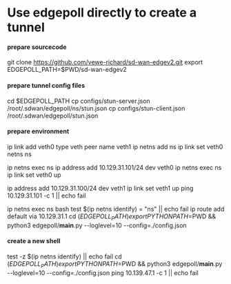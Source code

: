 # Use edgepoll directly to create a tunnel

#### prepare sourcecode
git clone https://github.com/vewe-richard/sd-wan-edgev2.git
export EDGEPOLL_PATH=$PWD/sd-wan-edgev2

#### prepare tunnel config files
cd $EDGEPOLL_PATH
cp configs/stun-server.json /root/.sdwan/edgepoll/ns/stun.json 
cp configs/stun-client.json /root/.sdwan/edgepoll/stun.json

#### prepare environment
ip link add veth0 type veth peer name veth1
ip netns add ns
ip link set veth0 netns ns

ip netns exec ns ip address add 10.129.31.101/24 dev veth0
ip netns exec ns ip link set veth0 up

ip address add 10.129.31.100/24 dev veth1
ip link set veth1 up
ping 10.129.31.101 -c 1 || echo fail

ip netns exec ns bash
test $(ip netns identify) = "ns" || echo fail
ip route add default via 10.129.31.1
cd $(EDGEPOLL_PATH)
export PYTHONPATH=$PWD && python3 edgepoll/__main__.py --loglevel=10  --config=./config.json

#### create a new shell
test -z $(ip netns identify) || echo fail
cd $(EDGEPOLL_PATH)
export PYTHONPATH=$PWD && python3 edgepoll/__main__.py --loglevel=10 --config=./config.json
ping 10.139.47.1 -c 1 || echo fail



